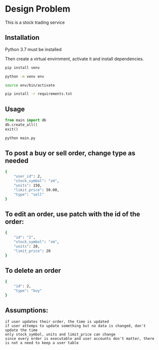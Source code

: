 # Design Problem

This is a stock trading service

## Installation

Python 3.7 must be installed

Then create a virtual envirnment, activate it and install dependencies.

```bash
pip install venv
```

```bash
python -m venv env
```

```bash
source env/bin/activate
```

```bash
pip install -r requirements.txt
```

## Usage

```python
from main import db
db.create_all()
exit()
```

```bash
python main.py
```

## To post a buy or sell order, change type as needed
```bash
{
	"user_id": 2,
	"stock_symbol": "zm",
	"units": 150,
	"limit_price": 50.00,
	"type": "sell"
}
```

## To edit an order, use patch with the id of the order:
```bash
{
	"id": "2",
	"stock_symbol": "zm",
	"units": 20,
	"limit_price": 20
}
```

## To delete an order
```bash
{
	"id": 2,
	"type": "buy"
}
```


## Assumptions: 
	if user updates their order, the time is updated
	if user attemps to update something but no data is changed, don't update the time
	only stock_symbol, units and limit_price can change
	since every order is executable and user accounts don't matter, there is not a need to keep a user table
